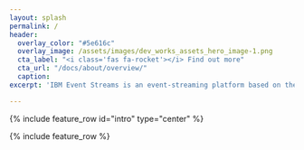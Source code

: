 ```yaml
---
layout: splash
permalink: /
header:
  overlay_color: "#5e616c"
  overlay_image: /assets/images/dev_works_assets_hero_image-1.png 
  cta_label: "<i class='fas fa-rocket'></i> Find out more"
  cta_url: "/docs/about/overview/"
  caption:
excerpt: 'IBM Event Streams is an event-streaming platform based on the open-source Apache Kafka® project.<br /> <small><a href="https://developer.ibm.com/messaging/event-streams/" target="blank">Latest release v2018.3.0</a></small><br />'

---
```


{% include feature_row id="intro" type="center" %}

{% include feature_row %}